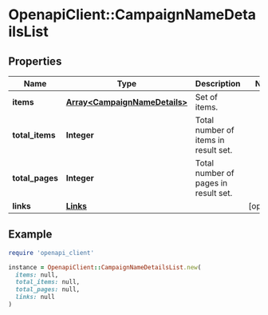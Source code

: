# OpenapiClient::CampaignNameDetailsList

## Properties

| Name | Type | Description | Notes |
| ---- | ---- | ----------- | ----- |
| **items** | [**Array&lt;CampaignNameDetails&gt;**](CampaignNameDetails.md) | Set of items. |  |
| **total_items** | **Integer** | Total number of items in result set. |  |
| **total_pages** | **Integer** | Total number of pages in result set. |  |
| **links** | [**Links**](Links.md) |  | [optional] |

## Example

```ruby
require 'openapi_client'

instance = OpenapiClient::CampaignNameDetailsList.new(
  items: null,
  total_items: null,
  total_pages: null,
  links: null
)
```

